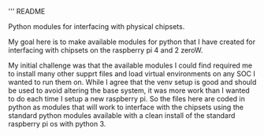 '''
README

Python modules for interfacing with physical chipsets.

My goal here is to make available modules for python that I have created for interfacing with chipsets on the raspberry pi 4 and 2 zeroW.

My initial challenge was that the available modules I could find required me to install many other supprt files and load virtual environments on any SOC I wanted to run them on. While I agree that the venv setup is good and should be used to avoid altering the base system, it was more work than I wanted to do each time I setup a new raspberry pi. So the files here are coded in python as modules that will work to interface with the chipsets using the standard python modules available with a clean install of the standard raspberry pi os with python 3.
